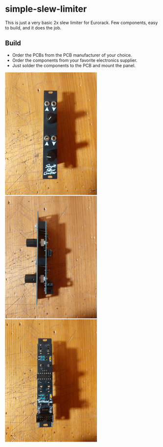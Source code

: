# simple-slew-limiter
This is just a very basic 2x slew limiter for Eurorack.
Few components, easy to build, and it does the job.

## Build
- Order the PCBs from the PCB manufacturer of your choice.
- Order the components from your favorite electronics supplier.
- Just solder the components to the PCB and mount the panel.

<img src="Images/front.jpeg" width="300">
<img src="Images/side.jpeg" width="300">
<img src="Images/back.jpeg" width="300">


